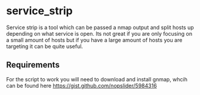 # service_strip
Service strip is a tool which can be passed a nmap output and split hosts up depending on what service is open. Its not great if you are only focusing on a small amount of hosts but if you have a large amount of hosts you are targeting it can be quite useful.

## Requirements
For the script to work you will need to download and install gnmap, whcih can be found here https://gist.github.com/nopslider/5984316
